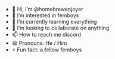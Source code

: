 - 👋 Hi, I’m @homebrewenjoyer
- 👀 I’m interested in femboys
- 🌱 I’m currently learning everything
- 💞️ I’m looking to collaborate on anything
- 📫 How to reach me discord
- 😄 Pronouns: He / Him
- ⚡ Fun fact: a fellow femboys

<!---
homebrewenjoyer/homebrewenjoyer is a ✨ special ✨ repository because its `README.md` (this file) appears on your GitHub profile.
You can click the Preview link to take a look at your changes.
--->
